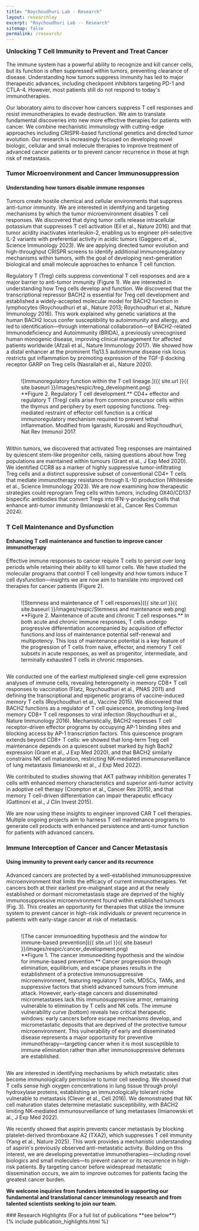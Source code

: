 ```yaml
---
title: "Roychoudhuri Lab - Research"
layout: researchlay
excerpt: "Roychoudhuri Lab -- Research"
sitemap: false
permalink: /research/
---
```

<div id="research_contentid" >
<h3 style="margin-top:0px">Unlocking T Cell Immunity to Prevent and Treat Cancer</h3> 
The immune system has a powerful ability to recognize and kill cancer cells, but its function is often suppressed within tumors, preventing clearance of disease. Understanding how tumors suppress immunity has led to major therapeutic advances, including checkpoint inhibitors targeting PD-1 and CTLA-4. However, most patients still do not respond to today's immunotherapies.

Our laboratory aims to discover how cancers suppress T cell responses and resist immunotherapies to evade destruction. We aim to translate fundamental discoveries into new more effective therapies for patients with cancer. We combine mechanistic immunology with cutting-edge approaches including CRISPR-based functional genetics and directed tumor evolution. Our research is increasingly focused on developing novel biologic, cellular and small molecule therapies to improve treatment of advanced cancer patients or to prevent cancer recurrence in those at high risk of metastasis.

### Tumor Microenvironment and Cancer Immunosuppression

#### Understanding how tumors disable immune responses

Tumors create hostile chemical and cellular environments that suppress anti-tumor immunity. We are interested in identifying and targeting mechanisms by which the tumor microenvironment disables T cell responses. We discovered that dying tumor cells release intracellular potassium that suppresses T cell activation (Eil et al., Nature 2016) and that tumor acidity inactivates interleukin-2, enabling us to engineer pH-selective IL-2 variants with preferential activity in acidic tumors (Gaggero et al., Science Immunology 2023). We are applying directed tumor evolution and high-throughput CRISPR screens to identify additional immunoregulatory mechanisms within tumors, with the goal of developing next-generation biological and small molecule approaches to enhance T cell function.

Regulatory T (Treg) cells suppress conventional T cell responses and are a major barrier to anti-tumor immunity (Figure 1). We are interested in understanding how Treg cells develop and function. We discovered that the transcriptional repressor BACH2 is essential for Treg cell development and established a widely-accepted molecular model for BACH2 function in lymphocytes (Roychoudhuri et al., Nature 2013; Roychoudhuri et al., Nature Immunology 2016). This work explained why genetic variations at the human BACH2 locus confer susceptibility to autoimmunity and allergy, and led to identification—through international collaboration—of BACH2-related Immunodeficiency and Autoimmunity (BRIDA), a previously unrecognised human monogenic disease, improving clinical management for affected patients worldwide (Afzali et al., Nature Immunology 2017). We showed how a distal enhancer at the prominent 11q13.5 autoimmune disease risk locus restricts gut inflammation by promoting expression of the TGF-β docking receptor GARP on Treg cells (Nasrallah et al., Nature 2020).

<div style="text-align:left">
<figure style="width:90%; min-width: 350px; display: inline-block; float:none; vertical-align: top; clear: both;">
![Immunoregulatory function within the T cell lineage.]({{ site.url }}{{ site.baseurl }}/images/respic/treg_development.png)
<figcaption>**Figure 2. Regulatory T cell development.** CD4+ effector and regulatory T (Treg) cells arise from common precursor cells within the thymus and periphery by exert opposing functions. Treg-mediated restraint of effector cell function is a critical immunoregulatory mechanism required to prevent lethal inflammation. Modified from Igarashi, Kurosaki and Roychoudhuri, Nat Rev Immunol 2017.</figcaption>
</figure>
</div>

Within tumors, we discovered that activated Treg responses are maintained by quiescent stem-like progenitor cells, raising questions about how Treg populations are maintained within tumours (Grant et al., J Exp Med 2020). We identified CCR8 as a marker of highly suppressive tumor-infiltrating Treg cells and a distinct suppressive subset of conventional CD4+ T cells that mediate immunotherapy resistance through IL-10 production (Whiteside et al., Science Immunology 2023). We are now examining how therapeutic strategies could reprogram Treg cells within tumors, including OX40/CD137 bispecific antibodies that convert Tregs into IFN-γ-producing cells that enhance anti-tumor immunity (Imianowski et al., Cancer Res Commun 2024).

### T Cell Maintenance and Dysfunction

#### Enhancing T cell maintenance and function to improve cancer immunotherapy

Effective immune responses to cancer require T cells to persist over long periods while retaining their ability to kill tumor cells. We have studied the molecular programs that control T cell longevity and how tumors induce T cell dysfunction—insights we are now aim to translate into improved cell therapies for cancer patients (Figure 2).

<div style="text-align:left">
<figure style="width:90%; min-width: 350px; display: inline-block; float:none; vertical-align: top; clear: both;">
![Stemness and maintenance of T cell responses]({{ site.url }}{{ site.baseurl }}/images/respic/Stemness and maintenance web.png)
<figcaption>**Figure 2. Maintenance of acute and chronic T cell responses.** In both acute and chronic immune responses, T cells undergo progressive differentiation accompanied by acquisition of effector functions and loss of maintenance potential self-renewal and multipotency. This loss of maintenance potential is a key feature of the progression of T cells from naive, effector, and memory T cell subsets in acute responses, as well as progenitor, intermediate, and terminally exhausted T cells in chronic responses.</figcaption>
</figure>
</div>

We conducted one of the earliest multiplexed single-cell gene expression analyses of immune cells, revealing heterogeneity in memory CD8+ T cell responses to vaccination (Flatz, Roychoudhuri et al., PNAS 2011) and defining the transcriptional and epigenetic programs of vaccine-induced memory T cells (Roychoudhuri et al., Vaccine 2015). We discovered that BACH2 functions as a regulator of T cell quiescence, promoting long-lived memory CD8+ T cell responses to viral infection (Roychoudhuri et al., Nature Immunology 2016). Mechanistically, BACH2 represses T cell receptor-driven effector programs by occupying AP-1 binding sites and blocking access by AP-1 transcription factors. This quiescence program extends beyond CD8+ T cells: we showed that long-term Treg cell maintenance depends on a quiescent subset marked by high Bach2 expression (Grant et al., J Exp Med 2020), and that BACH2 similarly constrains NK cell maturation, restricting NK-mediated immunosurveillance of lung metastasis (Imianowski et al., J Exp Med 2022).

We contributed to studies showing that AKT pathway inhibition generates T cells with enhanced memory characteristics and superior anti-tumor activity in adoptive cell therapy (Crompton et al., Cancer Res 2015), and that memory T cell-driven differentiation can impair therapeutic efficacy (Gattinoni et al., J Clin Invest 2015).

We are now using these insights to engineer improved CAR T cell therapies. Multiple ongoing projects aim to harness T cell maintenance programs to generate cell products with enhanced persistence and anti-tumor function for patients with advanced cancers.

### Immune Interception of Cancer and Cancer Metastasis

#### Using immunity to prevent early cancer and its recurrence

Advanced cancers are protected by a well-established immunosuppressive microenvironment that limits the efficacy of current immunotherapies. Yet cancers both at their earliest pre-malignant stage and at the newly established or dormant micrometastasis stage are deprived of the highly immunosuppressive microenvironment found within established tumours (Fig. 3). This creates an opportunity for therapies that utilize the immune system to prevent cancer in high-risk individuals or prevent recurrence in patients with early-stage cancer at risk of metastasis.

<figure style="width:90%; min-width: 350px; display: inline-block; float:none; vertical-align: top; clear: both;">
![The cancer immunoediting hypothesis and the window for immune-based prevention]({{ site.url }}{{ site.baseurl }}/images/respic/cancer_development.png)
<figcaption>**Figure 1. The cancer immunoediting hypothesis and the window for immune-based prevention.** Cancer progression through elimination, equilibrium, and escape phases results in the establishment of a protective immunosuppressive microenvironment, featuring regulatory T cells, MDSCs, TAMs, and suppressive factors that shield advanced tumours from immune attack. However, early-stage cancers and disseminated micrometastases lack this immunosuppressive armor, remaining vulnerable to elimination by T cells and NK cells. The immune vulnerability curve (bottom) reveals two critical therapeutic windows: early cancers before escape mechanisms develop, and micrometastatic deposits that are deprived of the protective tumour microenvironment. This vulnerability of early and disseminated disease represents a major opportunity for preventive immunotherapy—targeting cancer when it is most susceptible to immune elimination rather than after immunosuppressive defenses are established.</figcaption>
</figure>

We are interested in identifying mechanisms by which metastatic sites become immunologically permissive to tumor cell seeding. We showed that T cells sense high oxygen concentrations in lung tissue through prolyl hydroxylase proteins, establishing an immunologically tolerant niche vulnerable to metastasis (Clever et al., Cell 2016). We demonstrated that NK cell maturation states determine metastatic susceptibility, with BACH2 limiting NK-mediated immunosurveillance of lung metastases (Imianowski et al., J Exp Med 2022).

We recently showed that aspirin prevents cancer metastasis by blocking platelet-derived thromboxane A2 (TXA2), which suppresses T cell immunity (Yang et al., Nature 2025). This work provides a mechanistic understanding of aspirin's previously observed anti-metastatic activity. Building on this interest, we are developing preventative immunotherapies—including novel biologics and small molecules—to prevent cancer or its recurrence in high-risk patients. By targeting cancer before widespread metastatic dissemination occurs, we aim to improve outcomes for patients facing the greatest cancer burden.

**We welcome inquiries from funders interested in supporting our fundamental and translational cancer immunology research and from talented scientists seeking to join our team.**

</div>
### Research Highlights
(For a full list of publications **see below**)
<div id="gridid">
{% include publication_highlights.html %}
</div>

